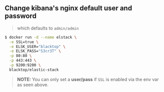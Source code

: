## Change kibana's nginx default user and password

> which defaults to `admin/admin`

```bash
$ docker run -d --name elstack \
  -e SSL=true \
  -e ELSK_USER="blacktop" \
  -e ELSK_PASS="S3cr3T" \
  -p 80:80 \
  -p 443:443 \
  -p 9200:9200 \
  blacktop/elastic-stack
```

> **NOTE:** You can only set a **user/pass** if `SSL` is enabled via the env var as seen above.
